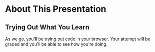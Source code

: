# About This Presentation
## Trying Out What You Learn

As we go, you'll be trying out code in your browser. Your attempt will be graded and you'll be able to see how you're doing.